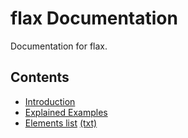 # flax Documentation
Documentation for flax.

## Contents
- [Introduction](./Introduction.md)
- [Explained Examples](./examples.md)
- [Elements list](htts://PyGamer0.github.io/flax) [(txt)](./elements.txt)
